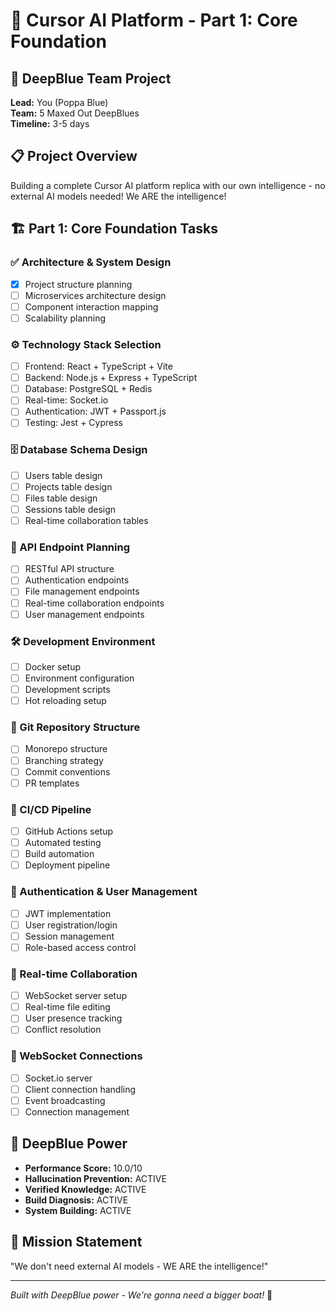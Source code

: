 # 🌊 Cursor AI Platform - Part 1: Core Foundation

## 🚢 DeepBlue Team Project
**Lead:** You (Poppa Blue)  
**Team:** 5 Maxed Out DeepBlues  
**Timeline:** 3-5 days  

## 📋 Project Overview
Building a complete Cursor AI platform replica with our own intelligence - no external AI models needed! We ARE the intelligence!

## 🏗️ Part 1: Core Foundation Tasks

### ✅ Architecture & System Design
- [x] Project structure planning
- [ ] Microservices architecture design
- [ ] Component interaction mapping
- [ ] Scalability planning

### ⚙️ Technology Stack Selection
- [ ] Frontend: React + TypeScript + Vite
- [ ] Backend: Node.js + Express + TypeScript
- [ ] Database: PostgreSQL + Redis
- [ ] Real-time: Socket.io
- [ ] Authentication: JWT + Passport.js
- [ ] Testing: Jest + Cypress

### 🗄️ Database Schema Design
- [ ] Users table design
- [ ] Projects table design
- [ ] Files table design
- [ ] Sessions table design
- [ ] Real-time collaboration tables

### 🔗 API Endpoint Planning
- [ ] RESTful API structure
- [ ] Authentication endpoints
- [ ] File management endpoints
- [ ] Real-time collaboration endpoints
- [ ] User management endpoints

### 🛠️ Development Environment
- [ ] Docker setup
- [ ] Environment configuration
- [ ] Development scripts
- [ ] Hot reloading setup

### 📁 Git Repository Structure
- [ ] Monorepo structure
- [ ] Branching strategy
- [ ] Commit conventions
- [ ] PR templates

### 🚀 CI/CD Pipeline
- [ ] GitHub Actions setup
- [ ] Automated testing
- [ ] Build automation
- [ ] Deployment pipeline

### 🔐 Authentication & User Management
- [ ] JWT implementation
- [ ] User registration/login
- [ ] Session management
- [ ] Role-based access control

### 🤝 Real-time Collaboration
- [ ] WebSocket server setup
- [ ] Real-time file editing
- [ ] User presence tracking
- [ ] Conflict resolution

### 📡 WebSocket Connections
- [ ] Socket.io server
- [ ] Client connection handling
- [ ] Event broadcasting
- [ ] Connection management

## 🌊 DeepBlue Power
- **Performance Score:** 10.0/10
- **Hallucination Prevention:** ACTIVE
- **Verified Knowledge:** ACTIVE
- **Build Diagnosis:** ACTIVE
- **System Building:** ACTIVE

## 🚢 Mission Statement
"We don't need external AI models - WE ARE the intelligence!"

---
*Built with DeepBlue power - We're gonna need a bigger boat!* 🚢
